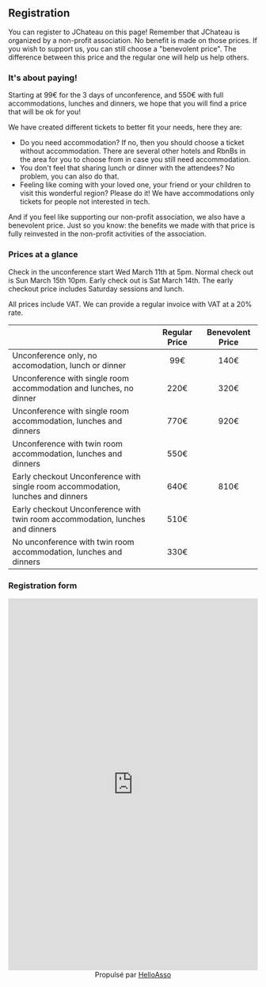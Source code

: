 # &nbsp;

## Registration

You can register to JChateau on this page! Remember that JChateau is organized by a non-profit association. No benefit is made on those prices. If you wish to support us, you can still choose a "benevolent price". The difference between this price and the regular one will help us help others. 

### It's about paying!

Starting at 99€ for the 3 days of unconference, and 550€ with full accommodations, lunches and dinners, we hope that you will find a price that will be ok for you!

We have created different tickets to better fit your needs, here they are: 
* Do you need accommodation? If no, then you should choose a ticket without accommodation. There are several other hotels and RbnBs in the area for you to choose from in case you still need accommodation.
* You don't feel that sharing lunch or dinner with the attendees? No problem, you can also do that.
* Feeling like coming with your loved one, your friend or your children to visit this wonderful region? Please do it! We have accommodations only tickets for people not interested in tech.

And if you feel like supporting our non-profit association, we also have a benevolent price. Just so you know: the benefits we made with that price is fully reinvested in the non-profit activities of the association. 

### Prices at a glance

Check in the unconference start Wed March 11th at 5pm. Normal check out is Sun March 15th 10pm. Early check out is Sat March 14th. The early checkout price includes Saturday sessions and lunch. 

All prices include VAT. We can provide a regular invoice with VAT at a 20% rate. 

|                   | Regular Price           | Benevolent Price  |
| ----------------- | :---------------------: | :---------------: |
| Unconference only, no accomodation, lunch or dinner                | 99€   | 140€ |
| Unconference with single room accommodation and lunches, no dinner | 220€  | 320€ |
| Unconference with single room accommodation, lunches and dinners   | 770€  | 920€ |
| Unconference with twin room accommodation, lunches and dinners     | 550€  |      |
| Early checkout Unconference with single room accommodation, lunches and dinners   | 640€  | 810€ |
| Early checkout Unconference with twin room accommodation, lunches and dinners     | 510€  |      |
| No unconference with twin room accommodation, lunches and dinners  | 330€  |      |

### Registration form

<iframe id="haWidget" allowtransparency="true" scrolling="auto" src="https://www.helloasso.com/associations/bjpc/evenements/jchateau/widget" style="width:100%;height:750px;border:none;" onload="window.scroll(0, this.offsetTop)"></iframe><div style="width:100%;text-align:center;">Propulsé par <a href="https://www.helloasso.com" rel="nofollow">HelloAsso</a></div>